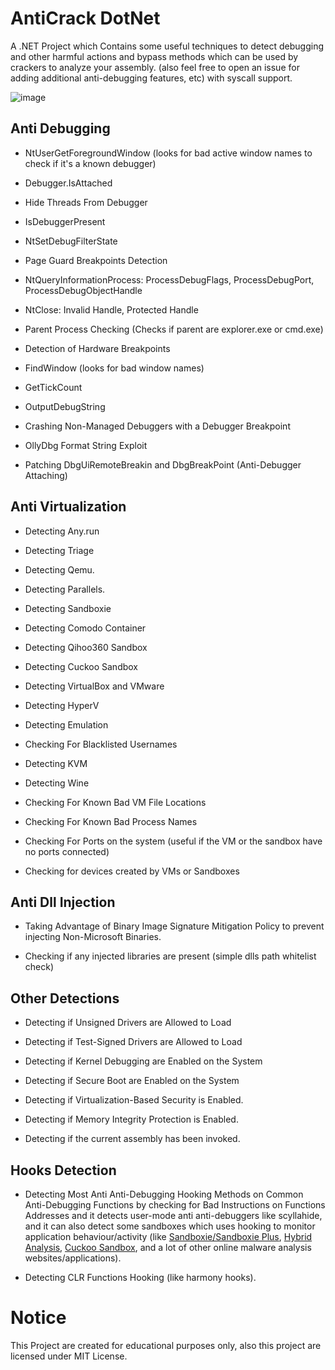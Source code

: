 # AntiCrack DotNet
A .NET Project which Contains some useful techniques to detect debugging and other harmful actions and bypass methods which can be used by crackers to analyze your assembly. (also feel free to open an issue for adding additional anti-debugging features, etc) with syscall support.

![image](https://github.com/user-attachments/assets/2da1983a-c0f9-476b-a365-9c7e4937e3bf)


## Anti Debugging
* NtUserGetForegroundWindow (looks for bad active window names to check if it's a known debugger)

* Debugger.IsAttached

* Hide Threads From Debugger

* IsDebuggerPresent

* NtSetDebugFilterState

* Page Guard Breakpoints Detection

* NtQueryInformationProcess: ProcessDebugFlags, ProcessDebugPort, ProcessDebugObjectHandle

* NtClose: Invalid Handle, Protected Handle

* Parent Process Checking (Checks if parent are explorer.exe or cmd.exe)

* Detection of Hardware Breakpoints

* FindWindow (looks for bad window names)

* GetTickCount

* OutputDebugString

* Crashing Non-Managed Debuggers with a Debugger Breakpoint

* OllyDbg Format String Exploit

* Patching DbgUiRemoteBreakin and DbgBreakPoint (Anti-Debugger Attaching)

## Anti Virtualization

* Detecting Any.run

* Detecting Triage

* Detecting Qemu.

* Detecting Parallels.

* Detecting Sandboxie

* Detecting Comodo Container

* Detecting Qihoo360 Sandbox

* Detecting Cuckoo Sandbox

* Detecting VirtualBox and VMware

* Detecting HyperV

* Detecting Emulation

* Checking For Blacklisted Usernames

* Detecting KVM

* Detecting Wine

* Checking For Known Bad VM File Locations

* Checking For Known Bad Process Names

* Checking For Ports on the system (useful if the VM or the sandbox have no ports connected)

* Checking for devices created by VMs or Sandboxes

## Anti Dll Injection

* Taking Advantage of Binary Image Signature Mitigation Policy to prevent injecting Non-Microsoft Binaries.

* Checking if any injected libraries are present (simple dlls path whitelist check)

## Other Detections
* Detecting if Unsigned Drivers are Allowed to Load

* Detecting if Test-Signed Drivers are Allowed to Load

* Detecting if Kernel Debugging are Enabled on the System

* Detecting if Secure Boot are Enabled on the System

* Detecting if Virtualization-Based Security is Enabled.

* Detecting if Memory Integrity Protection is Enabled.

* Detecting if the current assembly has been invoked.

## Hooks Detection
* Detecting Most Anti Anti-Debugging Hooking Methods on Common Anti-Debugging Functions by checking for Bad Instructions on Functions Addresses and it detects user-mode anti anti-debuggers like scyllahide, and it can also detect some sandboxes which uses hooking to monitor application behaviour/activity (like <a href="https://github.com/sandboxie-plus/Sandboxie">Sandboxie/Sandboxie Plus</a>, <a href="https://www.hybrid-analysis.com">Hybrid Analysis</a>, <a href="https://cuckoosandbox.org/">Cuckoo Sandbox</a>, and a lot of other online malware analysis websites/applications).

* Detecting CLR Functions Hooking (like harmony hooks).

# Notice
This Project are created for educational purposes only, also this project are licensed under MIT License.
